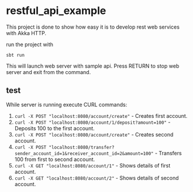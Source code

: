 # restful_api_example

This project is done to show how easy it is to develop rest web services with Akka HTTP.

run the project with

`sbt run`

This will launch web server with sample api. Press RETURN to stop web server and exit from the command.

## test

While server is running execute CURL commands:

1. `curl -X POST "localhost:8080/account/create"` - Creates first account.
2. `curl -X POST "localhost:8080/account/1/deposit?amount=100"` - Deposits 100 to the first account.
3. `curl -X POST "localhost:8080/account/create"` - Creates second account.
4. `curl -X POST "localhost:8080/transfer?sender_account_id=1&receiver_account_id=2&amount=100"` - Transfers 100 from first to second account.
5. `curl -X GET "localhost:8080/account/1"` - Shows details of first account.
6. `curl -X GET "localhost:8080/account/2"` - Shows details of second account.
